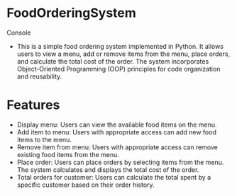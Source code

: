 # FoodOrderingSystem
Console
* This is a simple food ordering system implemented in Python. It allows users to view a menu, add or remove items from the menu, place orders, and calculate the total cost of the order. The system incorporates Object-Oriented Programming (OOP) principles for code organization and reusability.

# Features
* Display menu: Users can view the available food items on the menu.
* Add item to menu: Users with appropriate access can add new food items to the menu.
* Remove item from menu: Users with appropriate access can remove existing food items from the menu.
* Place order: Users can place orders by selecting items from the menu. The system calculates and displays the total cost of the order.
* Total orders for customer: Users can calculate the total spent by a specific customer based on their order history.
